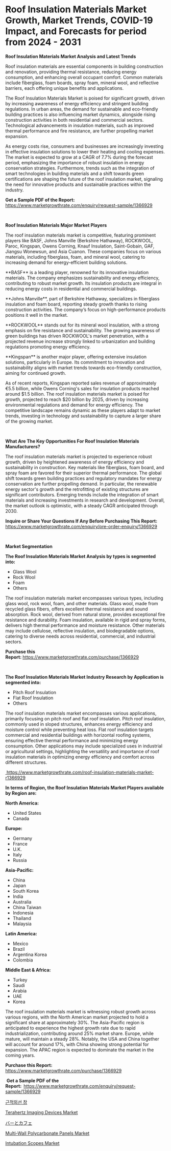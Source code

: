 <p><h1>Roof Insulation Materials Market Growth, Market Trends, COVID-19 Impact, and Forecasts for period from 2024 - 2031</h1></p><p><strong>Roof Insulation Materials Market Analysis and Latest Trends</strong></p>
<p><p>Roof insulation materials are essential components in building construction and renovation, providing thermal resistance, reducing energy consumption, and enhancing overall occupant comfort. Common materials include fiberglass, foam boards, spray foam, mineral wool, and reflective barriers, each offering unique benefits and applications.</p><p>The Roof Insulation Materials Market is poised for significant growth, driven by increasing awareness of energy efficiency and stringent building regulations. In urban areas, the demand for sustainable and eco-friendly building practices is also influencing market dynamics, alongside rising construction activities in both residential and commercial sectors. Technological advancements in insulation materials, such as improved thermal performance and fire resistance, are further propelling market expansion.</p><p>As energy costs rise, consumers and businesses are increasingly investing in effective insulation solutions to lower their heating and cooling expenses. The market is expected to grow at a CAGR of 7.7% during the forecast period, emphasizing the importance of robust insulation in energy conservation strategies. Furthermore, trends such as the integration of smart technologies in building materials and a shift towards green certifications are shaping the future of the roof insulation market, signaling the need for innovative products and sustainable practices within the industry.</p></p>
<p><strong>Get a Sample PDF of the Report:&nbsp;</strong> <a href="https://www.marketgrowthrate.com/enquiry/request-sample/1366929">https://www.marketgrowthrate.com/enquiry/request-sample/1366929</a></p>
<p>&nbsp;</p>
<p><strong>Roof Insulation Materials Major Market Players</strong></p>
<p><p>The roof insulation materials market is competitive, featuring prominent players like BASF, Johns Manville (Berkshire Hathaway), ROCKWOOL, Paroc, Kingspan, Owens Corning, Knauf Insulation, Saint-Gobain, GAF, Jiangsu Wonewsun, and Asia Cuanon. These companies focus on various materials, including fiberglass, foam, and mineral wool, catering to increasing demand for energy-efficient building solutions.</p><p>**BASF** is a leading player, renowned for its innovative insulation materials. The company emphasizes sustainability and energy efficiency, contributing to robust market growth. Its insulation products are integral in reducing energy costs in residential and commercial buildings.</p><p>**Johns Manville**, part of Berkshire Hathaway, specializes in fiberglass insulation and foam board, reporting steady growth thanks to rising construction activities. The company’s focus on high-performance products positions it well in the market.</p><p>**ROCKWOOL** stands out for its mineral wool insulation, with a strong emphasis on fire resistance and sustainability. The growing awareness of green buildings has driven ROCKWOOL's market penetration, with a projected revenue increase strongly linked to urbanization and building regulations promoting energy efficiency.</p><p>**Kingspan** is another major player, offering extensive insulation solutions, particularly in Europe. Its commitment to innovation and sustainability aligns with market trends towards eco-friendly construction, aiming for continued growth.</p><p>As of recent reports, Kingspan reported sales revenue of approximately €5.5 billion, while Owens Corning's sales for insulation products reached around $1.5 billion. The roof insulation materials market is poised for growth, projected to reach $20 billion by 2025, driven by increasing environmental regulations and demand for energy efficiency. The competitive landscape remains dynamic as these players adapt to market trends, investing in technology and sustainability to capture a larger share of the growing market.</p></p>
<p>&nbsp;</p>
<p><strong>What Are The Key Opportunities For Roof Insulation Materials Manufacturers?</strong></p>
<p><p>The roof insulation materials market is projected to experience robust growth, driven by heightened awareness of energy efficiency and sustainability in construction. Key materials like fiberglass, foam board, and spray foam are favored for their superior thermal performance. The global shift towards green building practices and regulatory mandates for energy conservation are further propelling demand. In particular, the renewable energy sector's growth and the retrofitting of existing structures are significant contributors. Emerging trends include the integration of smart materials and increasing investments in research and development. Overall, the market outlook is optimistic, with a steady CAGR anticipated through 2030.</p></p>
<p><strong>Inquire or Share Your Questions If Any Before Purchasing This Report:</strong> <a href="https://www.marketgrowthrate.com/enquiry/pre-order-enquiry/1366929">https://www.marketgrowthrate.com/enquiry/pre-order-enquiry/1366929</a></p>
<p>&nbsp;</p>
<p><strong>Market Segmentation</strong></p>
<p><strong>The Roof Insulation Materials Market Analysis by types is segmented into:</strong></p>
<p><ul><li>Glass Wool</li><li>Rock Wool</li><li>Foam</li><li>Others</li></ul></p>
<p><p>The roof insulation materials market encompasses various types, including glass wool, rock wool, foam, and other materials. Glass wool, made from recycled glass fibers, offers excellent thermal resistance and sound absorption. Rock wool, derived from natural stone, provides exceptional fire resistance and durability. Foam insulation, available in rigid and spray forms, delivers high thermal performance and moisture resistance. Other materials may include cellulose, reflective insulation, and biodegradable options, catering to diverse needs across residential, commercial, and industrial sectors.</p></p>
<p><strong>Purchase this Report:&nbsp;</strong><a href="https://www.marketgrowthrate.com/purchase/1366929">https://www.marketgrowthrate.com/purchase/1366929</a></p>
<p>&nbsp;</p>
<p><strong>The Roof Insulation Materials Market Industry Research by Application is segmented into:</strong></p>
<p><ul><li>Pitch Roof Insulation</li><li>Flat Roof Insulation</li><li>Others</li></ul></p>
<p><p>The roof insulation materials market encompasses various applications, primarily focusing on pitch roof and flat roof insulation. Pitch roof insulation, commonly used in sloped structures, enhances energy efficiency and moisture control while preventing heat loss. Flat roof insulation targets commercial and residential buildings with horizontal roofing systems, ensuring effective thermal performance and minimizing energy consumption. Other applications may include specialized uses in industrial or agricultural settings, highlighting the versatility and importance of roof insulation materials in optimizing energy efficiency and comfort across different structures.</p></p>
<p><a href="https://www.marketgrowthrate.com/roof-insulation-materials-market-r1366929">&nbsp;https://www.marketgrowthrate.com/roof-insulation-materials-market-r1366929</a></p>
<p><strong>In terms of Region, the Roof Insulation Materials Market Players available by Region are:</strong></p>
<p>
    <p> <strong> North America: </strong>
        <ul>
            <li>United States</li>
            <li>Canada</li>
        </ul>
        </p> 
    <p> <strong> Europe: </strong>
        <ul>
            <li>Germany</li>
            <li>France</li>
            <li>U.K.</li>
            <li>Italy</li>
            <li>Russia</li>
        </ul>
        </p> 
    <p> <strong> Asia-Pacific: </strong>
        <ul>
            <li>China</li>
            <li>Japan</li>
            <li>South Korea</li>
            <li>India</li>
            <li>Australia</li>
            <li>China Taiwan</li>
            <li>Indonesia</li>
            <li>Thailand</li>
            <li>Malaysia</li>
        </ul>
        </p> 
    <p> <strong> Latin America: </strong>
        <ul>
            <li>Mexico</li>
            <li>Brazil</li>
            <li>Argentina Korea</li>
            <li>Colombia</li>
        </ul>
        </p> 
    <p> <strong> Middle East & Africa: </strong>
        <ul>
            <li>Turkey</li>
            <li>Saudi</li>
            <li>Arabia</li>
            <li>UAE</li>
            <li>Korea</li>
        </ul>
    </p>
    </p>
<p><p>The roof insulation materials market is witnessing robust growth across various regions, with the North American market projected to hold a significant share at approximately 30%. The Asia-Pacific region is anticipated to experience the highest growth rate due to rapid industrialization, contributing around 25% market share. Europe, while mature, will maintain a steady 28%. Notably, the USA and China together will account for around 17%, with China showing strong potential for expansion. The APAC region is expected to dominate the market in the coming years.</p></p>
<p><strong>Purchase this Report: </strong><a href="https://www.marketgrowthrate.com/purchase/1366929">https://www.marketgrowthrate.com/purchase/1366929</a></p>
<p>&nbsp;<strong>Get a Sample PDF of the Report:&nbsp;&nbsp;</strong><a href="https://www.marketgrowthrate.com/enquiry/request-sample/1366929">https://www.marketgrowthrate.com/enquiry/request-sample/1366929</a></p>
<p><strong></strong></p>
<p><p><a href="https://medium.com/@lawrencemendoza2023/%EA%B7%BC%EC%A0%81%EC%99%B8%EC%84%A0-%EC%9C%88%EB%8F%84%EC%9A%B0-%EC%8B%9C%EC%9E%A5-%ED%86%B5%EC%B0%B0-%EC%A0%9C%ED%92%88-%EC%9C%A0%ED%98%95-%EC%95%A0%ED%94%8C%EB%A6%AC%EC%BC%80%EC%9D%B4%EC%85%98-%ED%8A%B8%EB%A0%8C%EB%93%9C-%EB%B0%8F-2024%EB%85%84%EB%B6%80%ED%84%B0-2031%EB%85%84%EA%B9%8C%EC%A7%80%EC%9D%98-%EC%A7%80%EC%97%AD-%EB%B6%84%EC%84%9D-8d14d34e814a">근적외선 창</a></p><p><a href="https://github.com/jordond5lezama/Market-Research-Report-List-1/blob/main/terahertz-imaging-devices-market.md">Terahertz Imaging Devices Market</a></p><p><a href="https://medium.com/@alexxis.gm/%E3%82%B0%E3%83%AD%E3%83%BC%E3%83%90%E3%83%AB%E3%83%90%E3%83%BC%E3%81%A8%E3%82%AB%E3%83%95%E3%82%A7%E6%A5%AD%E7%95%8C%E5%88%86%E6%9E%90%E5%A0%B1%E5%91%8A%E6%9B%B8-%E3%83%90%E3%83%BC%E3%81%A8%E3%82%AB%E3%83%95%E3%82%A7%E3%81%AE%E5%B8%82%E5%A0%B4%E8%A6%8F%E6%A8%A1-%E7%A8%AE%E9%A1%9E-%E3%83%90%E3%83%BC%E3%81%A8%E3%83%91%E3%83%96-%E3%82%AB%E3%83%95%E3%82%A7-%E3%82%B9%E3%83%9A%E3%82%B7%E3%83%A3%E3%83%AA%E3%83%86%E3%82%A3%E3%82%B3%E3%83%BC%E3%83%92%E3%83%BC%E3%82%B7%E3%83%A7%E3%83%83%E3%83%97-%E3%81%9D%E3%81%AE%E4%BB%96-%E7%94%A8%E9%80%94-%E9%A3%9F%E5%93%81-%E9%A3%B2%E6%96%99-%E3%82%B7%E3%83%A7%E3%83%83%E3%83%94%E3%83%B3%E3%82%B0%E3%82%BB%E3%83%B3%E3%82%BF%E3%83%BC-%E3%81%9D%E3%81%AE%E4%BB%96-%E5%9C%B0%E5%9F%9F-%E5%8F%8A%E3%81%B3%E7%AB%B6%E4%BA%89%E6%88%A6%E7%95%A5-2d7d9d61633d?postPublishedType=repub">バーとカフェ</a></p><p><a href="https://issuu.com/reportprime-2/docs/multi-wall-polycarbonate-panels-mar_f2a32a3bd27e36">Multi-Wall Polycarbonate Panels Market</a></p><p><a href="https://www.linkedin.com/pulse/intubation-scopes-market-trends-analysis-opportunities-challenges-nqjmc?trackingId=uWxbUCfPTdKJLihWmm%2BwTg%3D%3D">Intubation Scopes Market</a></p></p>